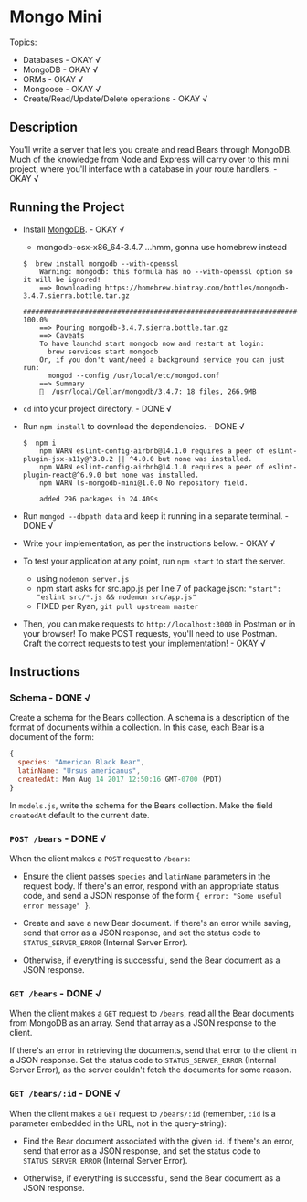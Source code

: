 # Mongo Mini
Topics:
  * Databases - OKAY √
  * MongoDB - OKAY √
  * ORMs - OKAY √
  * Mongoose - OKAY √
  * Create/Read/Update/Delete operations - OKAY √

## Description
You'll write a server that lets you create and read Bears through MongoDB. Much
of the knowledge from Node and Express will carry over to this mini project,
where you'll interface with a database in your route handlers. - OKAY √

## Running the Project
- Install [MongoDB](https://www.mongodb.com/download-center). - OKAY √
  - mongodb-osx-x86_64-3.4.7 ...hmm, gonna use homebrew instead
  ```console
  $  brew install mongodb --with-openssl
      Warning: mongodb: this formula has no --with-openssl option so it will be ignored!
      ==> Downloading https://homebrew.bintray.com/bottles/mongodb-3.4.7.sierra.bottle.tar.gz
      ######################################################################## 100.0%
      ==> Pouring mongodb-3.4.7.sierra.bottle.tar.gz
      ==> Caveats
      To have launchd start mongodb now and restart at login:
        brew services start mongodb
      Or, if you don't want/need a background service you can just run:
        mongod --config /usr/local/etc/mongod.conf
      ==> Summary
      🍺  /usr/local/Cellar/mongodb/3.4.7: 18 files, 266.9MB
  ```

- `cd` into your project directory. - DONE √
- Run `npm install` to download the dependencies.  - DONE √
  ```console
  $  npm i
      npm WARN eslint-config-airbnb@14.1.0 requires a peer of eslint-plugin-jsx-a11y@^3.0.2 || ^4.0.0 but none was installed.
      npm WARN eslint-config-airbnb@14.1.0 requires a peer of eslint-plugin-react@^6.9.0 but none was installed.
      npm WARN ls-mongodb-mini@1.0.0 No repository field.

      added 296 packages in 24.409s
  ```

- Run `mongod --dbpath data` and keep it running in a separate terminal. - DONE √
- Write your implementation, as per the instructions below. - OKAY √
- To test your application at any point, run `npm start` to start the server.
  - using `nodemon server.js`
  - npm start asks for src.app.js per line 7 of package.json: `"start": "eslint src/*.js && nodemon src/app.js"`
  - FIXED per Ryan, `git pull upstream master`
- Then, you can make requests to `http://localhost:3000` in Postman or in your
  browser! To make POST requests, you'll need to use Postman. Craft the
  correct requests to test your implementation! - OKAY √

## Instructions
### Schema - DONE √
Create a schema for the Bears collection. A schema is a description of the
format of documents within a collection. In this case, each Bear is a document
of the form:

```js
{
  species: "American Black Bear",
  latinName: "Ursus americanus",
  createdAt: Mon Aug 14 2017 12:50:16 GMT-0700 (PDT)
}
```

In `models.js`, write the schema for the Bears collection. Make the field
`createdAt` default to the current date.

### `POST /bears` - DONE √
When the client makes a `POST` request to `/bears`:

- Ensure the client passes `species` and `latinName` parameters in the request
  body. If there's an error, respond with an appropriate status code, and send
  a JSON response of the form `{ error: "Some useful error message" }`.

- Create and save a new Bear document. If there's an error while saving, send
  that error as a JSON response, and set the status code to
  `STATUS_SERVER_ERROR` (Internal Server Error).

- Otherwise, if everything is successful, send the Bear document as a JSON
  response.

### `GET /bears` - DONE √
When the client makes a `GET` request to `/bears`, read all the Bear documents
from MongoDB as an array. Send that array as a JSON response to the client.

If there's an error in retrieving the documents, send that error to the client
in a JSON response. Set the status code to `STATUS_SERVER_ERROR` (Internal
Server Error), as the server couldn't fetch the documents for some reason.

### `GET /bears/:id` - DONE √
When the client makes a `GET` request to `/bears/:id` (remember, `:id` is a
parameter embedded in the URL, not in the query-string):

- Find the Bear document associated with the given `id`. If there's an error,
  send that error as a JSON response, and set the status code to
  `STATUS_SERVER_ERROR` (Internal Server Error).

- Otherwise, if everything is successful, send the Bear document as a JSON
  response.
